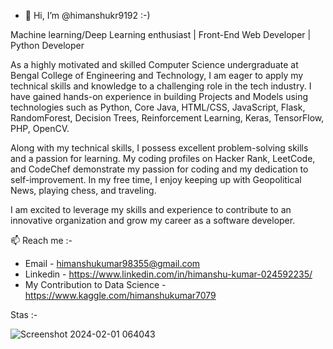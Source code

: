 - 👋 Hi, I’m @himanshukr9192 :-)

Machine learning/Deep Learning enthusiast | Front-End Web Developer | Python Developer 

As a highly motivated and skilled Computer Science undergraduate at Bengal College of Engineering and Technology, I am eager to apply my technical skills and knowledge to a challenging role in the tech industry. I have gained hands-on experience in building Projects and Models using technologies such as Python, Core Java, HTML/CSS, JavaScript, Flask, RandomForest, Decision Trees, Reinforcement Learning, Keras, TensorFlow, PHP, OpenCV.

Along with my technical skills, I possess excellent problem-solving skills and a passion for learning. My coding profiles on Hacker Rank, LeetCode, and CodeChef demonstrate my passion for coding and my dedication to self-improvement. In my free time, I enjoy keeping up with Geopolitical News, playing chess, and traveling.

I am excited to leverage my skills and experience to contribute to an innovative organization and grow my career as a software developer.


📫 Reach me :-
- Email - himanshukumar98355@gmail.com
- Linkedin - https://www.linkedin.com/in/himanshu-kumar-024592235/
- My Contribution to Data Science - https://www.kaggle.com/himanshukumar7079

Stas :-

![Screenshot 2024-02-01 064043](https://github.com/himanshukr9192/himanshukr9192/assets/99739276/c22b5fe3-9cfc-433e-95a5-b0efe9d42454)

<!---
himanshukr9192/himanshukr9192 is a ✨ special ✨ repository because its `README.md` (this file) appears on your GitHub profile.
You can click the Preview link to take a look at your changes.
--->

